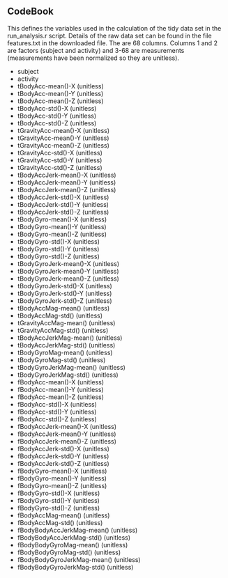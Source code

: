 ## CodeBook
This defines the variables used in the calculation of the tidy data set in the run_analysis.r script.  Details of the raw data set can be found in the file features.txt in the downloaded file.  The are 68 columns.  Columns 1 and 2 are factors (subject and activity) and 3-68 are measurements (measurements have been normalized so they are unitless).  

* subject
* activity
* tBodyAcc-mean()-X (unitless)
* tBodyAcc-mean()-Y (unitless)
* tBodyAcc-mean()-Z (unitless)
* tBodyAcc-std()-X (unitless)
* tBodyAcc-std()-Y (unitless)
* tBodyAcc-std()-Z (unitless)
* tGravityAcc-mean()-X (unitless)
* tGravityAcc-mean()-Y (unitless)
* tGravityAcc-mean()-Z (unitless)
* tGravityAcc-std()-X (unitless)
* tGravityAcc-std()-Y (unitless)
* tGravityAcc-std()-Z (unitless)
* tBodyAccJerk-mean()-X (unitless)
* tBodyAccJerk-mean()-Y (unitless)
* tBodyAccJerk-mean()-Z (unitless)
* tBodyAccJerk-std()-X (unitless)
* tBodyAccJerk-std()-Y (unitless)
* tBodyAccJerk-std()-Z (unitless)
* tBodyGyro-mean()-X (unitless)
* tBodyGyro-mean()-Y (unitless)
* tBodyGyro-mean()-Z (unitless)
* tBodyGyro-std()-X (unitless)
* tBodyGyro-std()-Y (unitless)
* tBodyGyro-std()-Z (unitless)
* tBodyGyroJerk-mean()-X (unitless)
* tBodyGyroJerk-mean()-Y (unitless)
* tBodyGyroJerk-mean()-Z (unitless)
* tBodyGyroJerk-std()-X (unitless)
* tBodyGyroJerk-std()-Y (unitless)
* tBodyGyroJerk-std()-Z (unitless)
* tBodyAccMag-mean() (unitless)
* tBodyAccMag-std() (unitless)
* tGravityAccMag-mean() (unitless)
* tGravityAccMag-std() (unitless)
* tBodyAccJerkMag-mean() (unitless)
* tBodyAccJerkMag-std() (unitless)
* tBodyGyroMag-mean() (unitless)
* tBodyGyroMag-std() (unitless)
* tBodyGyroJerkMag-mean() (unitless)
* tBodyGyroJerkMag-std() (unitless)
* fBodyAcc-mean()-X (unitless)
* fBodyAcc-mean()-Y (unitless)
* fBodyAcc-mean()-Z (unitless)
* fBodyAcc-std()-X (unitless)
* fBodyAcc-std()-Y (unitless)
* fBodyAcc-std()-Z (unitless)
* fBodyAccJerk-mean()-X (unitless)
* fBodyAccJerk-mean()-Y (unitless)
* fBodyAccJerk-mean()-Z (unitless)
* fBodyAccJerk-std()-X (unitless)
* fBodyAccJerk-std()-Y (unitless)
* fBodyAccJerk-std()-Z (unitless)
* fBodyGyro-mean()-X (unitless)
* fBodyGyro-mean()-Y (unitless)
* fBodyGyro-mean()-Z (unitless)
* fBodyGyro-std()-X (unitless)
* fBodyGyro-std()-Y (unitless)
* fBodyGyro-std()-Z (unitless)
* fBodyAccMag-mean() (unitless)
* fBodyAccMag-std() (unitless)
* fBodyBodyAccJerkMag-mean() (unitless)
* fBodyBodyAccJerkMag-std() (unitless)
* fBodyBodyGyroMag-mean() (unitless)
* fBodyBodyGyroMag-std() (unitless)
* fBodyBodyGyroJerkMag-mean() (unitless)
* fBodyBodyGyroJerkMag-std() (unitless)
